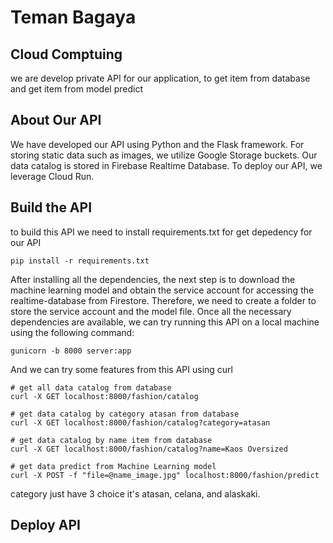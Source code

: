 # Teman Bagaya
## Cloud Comptuing 

we are develop private API for our application, to get item from database and get item from model predict  <br>

## About Our API 

We have developed our API using Python and the Flask framework. For storing static data such as images, we utilize Google Storage buckets. Our data catalog is stored in Firebase Realtime Database. To deploy our API, we leverage Cloud Run. <br>
  
## Build the API 

to build this API we need to install requirements.txt for get depedency for our API 
```
pip install -r requirements.txt 
```
After installing all the dependencies, the next step is to download the machine learning model and obtain the service account for accessing the realtime-database from Firestore. Therefore, we need to create a folder to store the service account and the model file. Once all the necessary dependencies are available, we can try running this API on a local machine using the following command: 
```
gunicorn -b 8000 server:app 
```
And we can try some features from this API using curl 
```
# get all data catalog from database 
curl -X GET localhost:8000/fashion/catalog

# get data catalog by category atasan from database 
curl -X GET localhost:8000/fashion/catalog?category=atasan

# get data catalog by name item from database 
curl -X GET localhost:8000/fashion/catalog?name=Kaos Oversized

# get data predict from Machine Learning model 
curl -X POST -f "file=@name_image.jpg" localhost:8000/fashion/predict 
```
category just have 3 choice it's atasan, celana, and alaskaki. 

## Deploy API 

